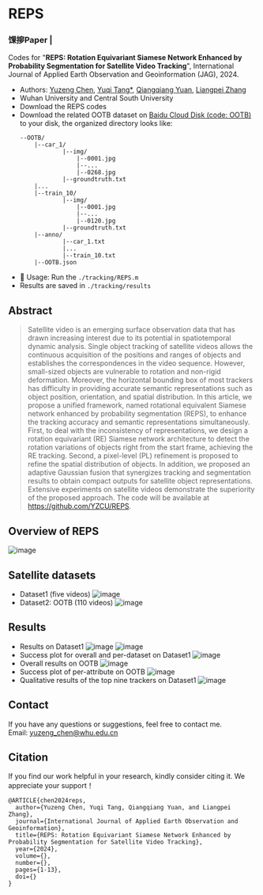 # REPS
### 馃摉**Paper** |

Codes for "**REPS: Rotation Equivariant Siamese Network Enhanced by Probability Segmentation for Satellite Video Tracking**", 
International Journal of Applied Earth Observation and Geoinformation (JAG), 2024.

- Authors: 
[Yuzeng Chen](https://github.com/YZCU), 
[Yuqi Tang*](https://faculty.csu.edu.cn/yqtang/zh_CN/zdylm/66781/list/index.htm),
[Qiangqiang Yuan](http://qqyuan.users.sgg.whu.edu.cn/),
[Liangpei Zhang](http://www.lmars.whu.edu.cn/prof_web/zhangliangpei/rs/index.html)
- Wuhan University and Central South University
- Download the REPS codes
- Download the related OOTB dataset on [Baidu Cloud Disk (code: OOTB)](https://pan.baidu.com/s/11hsA4pOliwA1FpOqNol93w ) to your disk, the organized directory looks like:
    ```
    --OOTB/
    	|--car_1/
                |--img/
                    |--0001.jpg
                    |--...
                    |--0268.jpg
                |--groundtruth.txt
    	|...
    	|--train_10/
                |--img/
                    |--0001.jpg
                    |--...
                    |--0120.jpg
                |--groundtruth.txt
    	|--anno/
		    	|--car_1.txt
		    	|...
		    	|--train_10.txt
      	|--OOTB.json
    ```
- 🧩 Usage: Run the `./tracking/REPS.m`
- Results are saved in `./tracking/results`
## Abstract
>Satellite video is an emerging surface observation data that has drawn increasing interest due to its potential in spatiotemporal dynamic analysis. Single object tracking of satellite videos allows the continuous acquisition of the positions and ranges of objects and establishes the correspondences in the video sequence. However, small-sized objects are vulnerable to rotation and non-rigid deformation. Moreover, the horizontal bounding box of most trackers has difficulty in providing accurate semantic representations such as object position, orientation, and spatial distribution. In this article, we propose a unified framework, named rotational equivalent Siamese network enhanced by probability segmentation (REPS), to enhance the tracking accuracy and semantic representations simultaneously. First, to deal with the inconsistency of representations, we design a rotation equivariant (RE) Siamese network architecture to detect the rotation variations of objects right from the start frame, achieving the RE tracking. Second, a pixel-level (PL) refinement is proposed to refine the spatial distribution of objects. In addition, we proposed an adaptive Gaussian fusion that synergizes tracking and segmentation results to obtain compact outputs for satellite object representations. Extensive experiments on satellite videos demonstrate the superiority of the proposed approach. The code will be available at https://github.com/YZCU/REPS.

## Overview of REPS
 ![image](/fig/REPS.jpg)
## Satellite datasets
- Dataset1 (five videos)
 ![image](/fig/Dataset1.jpg)
- Dataset2: OOTB (110 videos)
 ![image](/fig/OOTB.png)
## Results
- Results on Dataset1
 ![image](/fig/table2.jpg)
 ![image](/fig/table3.jpg)
- Success plot for overall and per-dataset on Dataset1
 ![image](/fig/fig6.jpg)
-  Overall results on OOTB
 ![image](/fig/table7.jpg)
- Success plot of per-attribute on OOTB
 ![image](/fig/fig13.jpg)
- Qualitative results of the top nine trackers on Dataset1
 ![image](/fig/fig7.jpg)


## Contact
If you have any questions or suggestions, feel free to contact me.  
Email: yuzeng_chen@whu.edu.cn 

## Citation
If you find our work helpful in your research, kindly consider citing it. We appreciate your support！

```
@ARTICLE{chen2024reps,
  author={Yuzeng Chen, Yuqi Tang, Qiangqiang Yuan, and Liangpei Zhang},
  journal={International Journal of Applied Earth Observation and Geoinformation}, 
  title={REPS: Rotation Equivariant Siamese Network Enhanced by Probability Segmentation for Satellite Video Tracking}, 
  year={2024},
  volume={},
  number={},
  pages={1-13},
  doi={}
}
```
